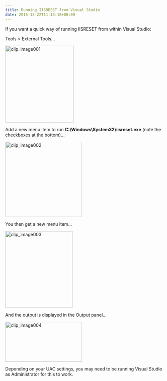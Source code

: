 ```yaml
---
title: Running IISRESET from Visual Studio
date: 2015-12-22T11:13:18+00:00
---
```

If you want a quick way of running IISRESET from within Visual Studio: 

Tools > External Tools… 

[<img title="clip_image001" style="border-top: 0px; border-right: 0px; background-image: none; border-bottom: 0px; padding-top: 0px; padding-left: 0px; border-left: 0px; margin: 0px; display: inline; padding-right: 0px" border="0" alt="clip_image001" src="https://www.tjrobinson.net/wp-content/uploads/2015/12/clip_image001_thumb.png" width="218" height="244" />](https://www.tjrobinson.net/wp-content/uploads/2015/12/clip_image001.png) 

Add a new menu item to run **C:\Windows\System32\iisreset.exe** (note the checkboxes at the bottom)… 

[<img title="clip_image002" style="border-top: 0px; border-right: 0px; background-image: none; border-bottom: 0px; padding-top: 0px; padding-left: 0px; border-left: 0px; margin: 0px; display: inline; padding-right: 0px" border="0" alt="clip_image002" src="https://www.tjrobinson.net/wp-content/uploads/2015/12/clip_image002_thumb.png" width="244" height="239" />](https://www.tjrobinson.net/wp-content/uploads/2015/12/clip_image002.png) 

You then get a new menu item… 

[<img title="clip_image003" style="border-top: 0px; border-right: 0px; background-image: none; border-bottom: 0px; padding-top: 0px; padding-left: 0px; border-left: 0px; margin: 0px; display: inline; padding-right: 0px" border="0" alt="clip_image003" src="https://www.tjrobinson.net/wp-content/uploads/2015/12/clip_image003_thumb.png" width="214" height="244" />](https://www.tjrobinson.net/wp-content/uploads/2015/12/clip_image003.png) 

And the output is displayed in the Output panel… 

[<img title="clip_image004" style="border-top: 0px; border-right: 0px; background-image: none; border-bottom: 0px; padding-top: 0px; padding-left: 0px; border-left: 0px; display: inline; padding-right: 0px" border="0" alt="clip_image004" src="https://www.tjrobinson.net/wp-content/uploads/2015/12/clip_image004_thumb.png" width="244" height="127" />](https://www.tjrobinson.net/wp-content/uploads/2015/12/clip_image004.png) 

Depending on your UAC settings, you may need to be running Visual Studio as Administrator for this to work.